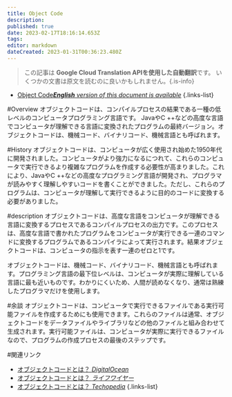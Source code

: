 ```yaml
---
title: Object Code
description: 
published: true
date: 2023-02-17T18:16:14.653Z
tags: 
editor: markdown
dateCreated: 2023-01-31T00:36:23.480Z
---
```


> この記事は **Google Cloud Translation APIを使用した自動翻訳**です。
いくつかの文書は原文を読むのに良いかもしれません。{.is-info}
- [Object Code***English** version of this document is available*](/en/Knowledge-base/Dictionary/object-code)
{.links-list}


#Overview
オブジェクトコードは、コンパイルプロセスの結果である一種の低レベルのコンピュータプログラミング言語です。 JavaやC ++などの高度な言語でコンピュータが理解できる言語に変換されたプログラムの最終バージョン。オブジェクトコードは、機械コード、バイナリコード、機械言語とも呼ばれます。

#History
オブジェクトコードは、コンピュータが広く使用され始めた1950年代に開発されました。コンピュータがより強力になるにつれて、これらのコンピュータで実行できるより複雑なプログラムを作成する必要性が高まりました。これにより、JavaやC ++などの高度なプログラミング言語が開発され、プログラマが読みやすく理解しやすいコードを書くことができました。ただし、これらのプログラムは、コンピュータが理解して実行できるように目的のコードに変換する必要がありました。

#description
オブジェクトコードは、高度な言語をコンピュータが理解できる言語に変換するプロセスであるコンパイルプロセスの出力です。このプロセスは、高度な言語で書かれたプログラムをコンピュータが実行できる一連のコマンドに変換するプログラムであるコンパイラによって実行されます。結果オブジェクトコードは、コンピュータの指示を表す一連のゼロと1です。

オブジェクトコードは、機械コード、バイナリコード、機械言語とも呼ばれます。プログラミング言語の最下位レベルは、コンピュータが実際に理解している言語に最も近いものです。わかりにくいため、人間が読めなくなり、通常は熟練したプログラマだけを使用します。

#余談
オブジェクトコードは、コンピュータで実行できるファイルである実行可能ファイルを作成するためにも使用できます。これらのファイルは通常、オブジェクトコードをデータファイルやライブラリなどの他のファイルと組み合わせて生成されます。実行可能ファイルは、コンピュータが実際に実行できるファイルなので、プログラムの作成プロセスの最後のステップです。

#関連リンク
- [オブジェクトコードとは？ *DigitalOcean*](https://www.digitalocean.com/community/tutorials/what-is-object-code)
- [オブジェクトコードとは？ *ライフワイヤー*](https://www.lifewire.com/what-is-object-code-2626131)
- [オブジェクトコードとは？ *Techopedia*](https://www.techopedia.com/definition/13999/object-code)
{.links-list}